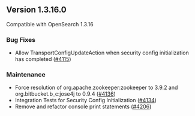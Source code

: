 ## Version 1.3.16.0

Compatible with OpenSearch 1.3.16

### Bug Fixes

* Allow TransportConfigUpdateAction when security config initialization has completed ([#4115](https://github.com/opensearch-project/security/pull/4115))

### Maintenance

* Force resolution of org.apache.zookeeper:zookeeper to 3.9.2 and org.bitbucket.b_c:jose4j to 0.9.4 ([#4136](https://github.com/opensearch-project/security/pull/4136))
* Integration Tests for Security Config Initialization ([#4134](https://github.com/opensearch-project/security/pull/4134))
* Remove and refactor console print statements ([#4206](https://github.com/opensearch-project/security/pull/4206))
